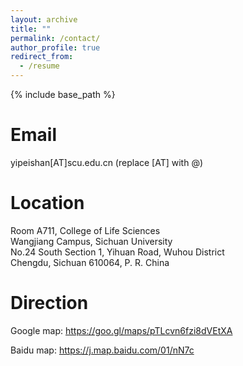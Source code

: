 ```yaml
---
layout: archive
title: ""
permalink: /contact/
author_profile: true
redirect_from:
  - /resume
---
```


{% include base_path %}

Email
======
yipeishan[AT]scu.edu.cn (replace [AT] with @)

Location
======
Room A711, College of Life Sciences <br>
Wangjiang Campus, Sichuan University <br>
No.24 South Section 1, Yihuan Road, Wuhou District <br>
Chengdu, Sichuan 610064, P. R. China

Direction
======
Google map: <a href="https://goo.gl/maps/pTLcvn6fzi8dVEtXA">https://goo.gl/maps/pTLcvn6fzi8dVEtXA</a>

Baidu map: <a href="https://j.map.baidu.com/01/nN7c">https://j.map.baidu.com/01/nN7c</a>